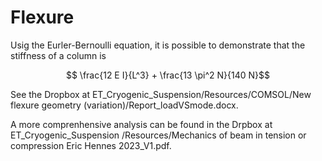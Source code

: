 # Flexure
Usig the Eurler-Bernoulli equation, it is possible to demonstrate that the stiffness of a column is 

$$ \frac{12 E I}{L^3} + \frac{13 \pi^2 N}{140 N}$$

See the Dropbox at ET_Cryogenic_Suspension/Resources/COMSOL/New flexure geometry (variation)/Report_loadVSmode.docx.

A more comprenhensive analysis can be found in the Drpbox at ET_Cryogenic_Suspension
/Resources/Mechanics of beam in tension or compression Eric Hennes 2023_V1.pdf.
